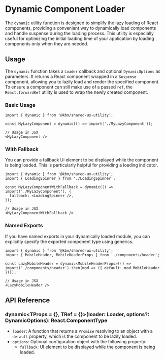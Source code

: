 # Dynamic Component Loader

The `dynamic` utility function is designed to simplify the lazy loading of React components, providing a convenient way to dynamically load components and handle suspense during the loading process. This utility is especially useful for optimizing the initial loading time of your application by loading components only when they are needed.

## Usage

The `dynamic` function takes a `Loader` callback and optional `DynamicOptions` as parameters. It returns a React component wrapped in a `Suspense` component, allowing you to lazily load and render the specified component.
To ensure a component can still make use of a passed `ref`, the `React.forwardRef` utility is used to wrap the newly created component.

### Basic Usage

```tsx
import { dynamic } from '@kbn/shared-ux-utility';

const MyLazyComponent = dynamic(() => import('./MyLazyComponent'));

// Usage in JSX
<MyLazyComponent />
```

### With Fallback

You can provide a fallback UI element to be displayed while the component is being loaded. This is particularly helpful for providing a loading indicator.

```tsx
import { dynamic } from '@kbn/shared-ux-utility';
import { LoadingSpinner } from './LoadingSpinner';

const MyLazyComponentWithFallback = dynamic(() => import('./MyLazyComponent'), {
  fallback: <LoadingSpinner />,
});

// Usage in JSX
<MyLazyComponentWithFallback />
```

### Named Exports

If you have named exports in your dynamically loaded module, you can explicitly specify the exported component type using generics.

```tsx
import { dynamic } from '@kbn/shared-ux-utility';
import { MobileHeader, MobileHeaderProps } from './components/header';

const LazyMobileHeader = dynamic<MobileHeaderProps>(() => import('./components/header').then(mod => ({ default: mod.MobileHeader })));

// Usage in JSX
<LazyMobileHeader />
```

## API Reference

### dynamic<TProps = {}, TRef = {}>(loader: Loader<TProps>, options?: DynamicOptions): React.ComponentType<TProps>

- `loader`: A function that returns a `Promise` resolving to an object with a `default` property, which is the component to be lazily loaded.
- `options`: Optional configuration object with the following property:
  - `fallback`: UI element to be displayed while the component is being loaded.
